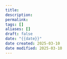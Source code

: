 ```yaml
---
title: 
description: 
permalink: 
tags: []
aliases: []
draft: false
date: "{{date}}"
date created: 2025-03-10
date modified: 2025-03-10
---
```


